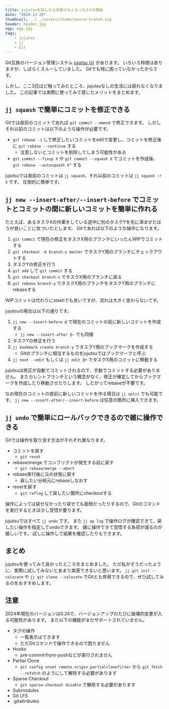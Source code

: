 ```yaml
---
title: jujutsuを試したら手放せなくなった3つの理由
date: "2024-12-29"
thumbnail: ../../assets/thumb/source-branch.svg
header: header.jpg
ogp: ogp.jpg
tags:
    - jujutsu
    - jj
    - Git
---
```


Git互換のバージョン管理システム [jujutsu (jj)](https://github.com/jj-vcs/jj) があります。
いろいろ特徴はありますが、しばらくスルーしていました。
Gitでも特に困っていなかったからです。

しかし、ここ3日ほど触ってみたところ、jujutsuなしの生活には戻れなくなりました。
この記事では実際に使ってみて感じたメリットをまとめます。


## `jj squash` で簡単にコミットを修正できる

Gitでは直前のコミットであれば `git commit --amend` で修正できます。
しかしそれ以前のコミットは以下のような操作が必要です。

- `git rebase -i` して修正したいコミットをeditで変更し、コミットを修正後に `git rebase --continue` する
    - 注意しないとコミットを削除してしまう可能性がある
- `git commit --fixup X` や `git commit --squash X` でコミットを作成後、`git rebase --autosquash X^` する

jujutsuでは直前のコミットは `jj squash`、それ以前のコミットは `jj squash -r X` です。
圧倒的に簡単です。


## `jj new --insert-after/--insert-before` でコミットとコミットの間に新しいコミットを簡単に作れる

たとえば、あるタスクXの作業をしている途中に別のタスクYを先に済ませたほうが良いことに気づいたとします。
Gitであれば以下のような操作になります。

1. `git commit` で現在の修正をタスクX用のブランチにいったんWIPでコミットする
2. `git checkout -b branch-y master` でタスクY用のブランチにチェックアウトする
3. タスクYの修正を行う
4. `git add` して `git commit` する
5. `git checkout branch-x` でタスクX用のブランチに戻る
6. `git rebase branch-y` でタスクX用のブランチをタスクY用のブランチにrebaseする

WIPコミットは代わりにstashでも良いですが、流れは大きく変わらないです。

jujutsuの場合は以下の通りです。

1. `jj new --insert-before @` で現在のコミットの前に新しいコミットを作成する
    - `jj new --insert-after @-` でも同様
2. タスクYの修正を行う
3. `jj bookmark create branch-y` でタスクY用のブックマークを作成する
    - Gitのブランチに相当するものをjujutsuではブックマークと呼ぶ
4. `jj next --edit` もしくは `jj edit @+` でタスクX用のコミットに移動する

jujutsuは修正が自動でコミットされるので、手動でコミットする必要がありません。
またカレントブランチという概念がなく、修正が確定してからブックマークを作成したり移動させたりします。
したがってrebaseが不要です。

なお現在のコミットの直前に新しいコミットを作る場合は `jj split` でも可能です。
`jj new --insert-after/--insert-before` は任意の箇所に挿入できます。

## `jj undo` で簡単にロールバックできるので雑に操作できる

Gitでは操作を取り消す方法がそれぞれ異なります。

- コミットを戻す
    - `git reset`
- rebase/merge でコンフリクトが発生する前に戻す
    - `git rebase/merge --abort`
- rebase実行後に元の状態に戻す
    - 戻したい分岐元にrebaseしなおす
- resetを戻す
    - `git reflog` して戻したい箇所にcheckoutする

操作によっては戻せなかったり戻せても面倒だったりするので、Gitのコマンドを実行するときは少し覚悟が要ります。

jujutsuではすべて `jj undo` です。
また `jj op log` で操作ログが確認できて、戻したい操作を指定してundoできます。
雑に操作できて覚悟する負荷が減るのが嬉しいです。
試しに操作して結果を確認したりもできます。


## まとめ

jujutsuを使ってみて良かったところをまとめました。
ただ私がそうだったように、実際に試してみないとあまり実感できないと思います。
`jj git init --colocate` や `jj git clone --colocate` でGitとも併用できるので、ぜひ試してみるのをおすすめします。


## 注意

2024年現在のバージョンは0.24で、バージョンアップのたびに破壊的変更が入る可能性があります。
また以下の機能がまだサポートされていません。

- タグの操作
    - 一覧表示はできます
    - ただGitコマンドで操作できるので困りません
- Hooks
    - pre-commitやpre-pushなどが実行されません
- Partial Clone
    - `git config unset remote.origin.partialclonefilter` から `git fetch --refetch` のようにして解除する必要があります
- Sparse Checkout
    - `git sparse-checkout disable` で解除する必要があります
- Submodules
- Git LFS
- .gitattributes
